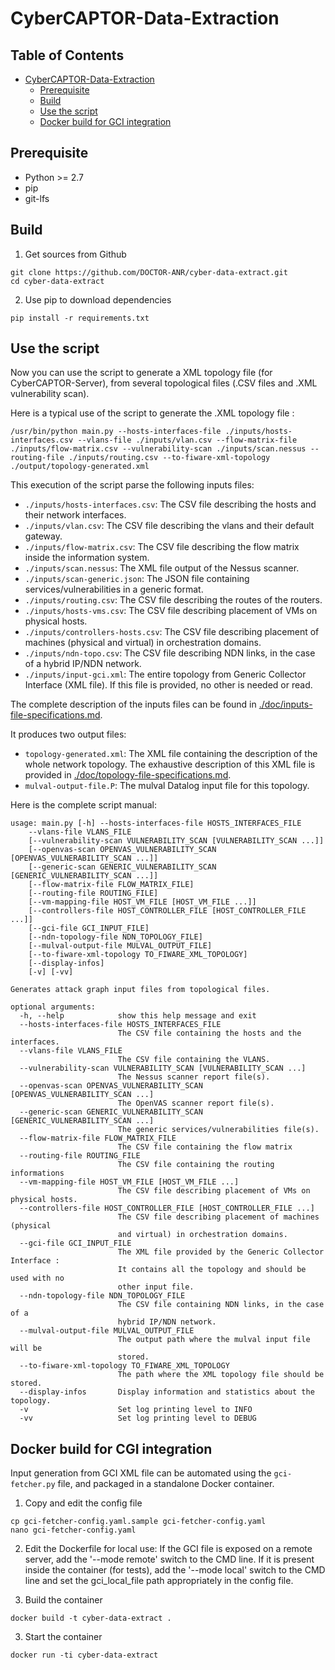 CyberCAPTOR-Data-Extraction
==============

## Table of Contents

- [CyberCAPTOR-Data-Extraction](#cybercaptor-data-extraction)
	- [Prerequisite](#prerequisite)
	- [Build](#build)
	- [Use the script](#use-the-script)
	- [Docker build for GCI integration](#Docker-build-for-CGI-integration)

## Prerequisite

- Python >= 2.7
- pip
- git-lfs

## Build

1) Get sources from Github

```
git clone https://github.com/DOCTOR-ANR/cyber-data-extract.git
cd cyber-data-extract
```

2) Use pip to download dependencies

```
pip install -r requirements.txt
```

## Use the script

Now you can use the script to generate a XML topology file (for CyberCAPTOR-Server), from several topological files (.CSV files and .XML vulnerability scan).

Here is a typical use of the script to generate the .XML topology file :

```
/usr/bin/python main.py --hosts-interfaces-file ./inputs/hosts-interfaces.csv --vlans-file ./inputs/vlan.csv --flow-matrix-file ./inputs/flow-matrix.csv --vulnerability-scan ./inputs/scan.nessus --routing-file ./inputs/routing.csv --to-fiware-xml-topology ./output/topology-generated.xml
```

This execution of the script parse the following inputs files:
  - `./inputs/hosts-interfaces.csv`: The CSV file describing the hosts and their network interfaces.
  - `./inputs/vlan.csv`: The CSV file describing the vlans and their default gateway.
  - `./inputs/flow-matrix.csv`: The CSV file describing the flow matrix inside the information system.
  - `./inputs/scan.nessus`: The XML file output of the Nessus scanner.
  - `./inputs/scan-generic.json`: The JSON file containing services/vulnerabilities in a generic format.
  - `./inputs/routing.csv`: The CSV file describing the routes of the routers.
  - `./inputs/hosts-vms.csv`: The CSV file describing placement of VMs on physical hosts.
  - `./inputs/controllers-hosts.csv`: The CSV file describing placement of machines (physical and virtual) in orchestration domains.
  - `./inputs/ndn-topo.csv`: The CSV file describing NDN links, in the case of a hybrid IP/NDN network.
  - `./inputs/input-gci.xml`: The entire topology from Generic Collector Interface (XML file). If this file is provided, no other is needed or read.
  
The complete description of the inputs files can be found in [./doc/inputs-file-specifications.md](./doc/inputs-file-specifications.md).

It produces two output files:
  - `topology-generated.xml`: The XML file containing the description of the whole network topology.
	The exhaustive description of this XML file is provided in [./doc/topology-file-specifications.md](./doc/topology-file-specifications.md).
  - `mulval-output-file.P`: The mulval Datalog input file for this topology.

Here is the complete script manual:

```
usage: main.py [-h] --hosts-interfaces-file HOSTS_INTERFACES_FILE 
	--vlans-file VLANS_FILE 
	[--vulnerability-scan VULNERABILITY_SCAN [VULNERABILITY_SCAN ...]]
	[--openvas-scan OPENVAS_VULNERABILITY_SCAN [OPENVAS_VULNERABILITY_SCAN ...]] 
	[--generic-scan GENERIC_VULNERABILITY_SCAN [GENERIC_VULNERABILITY_SCAN ...]]
	[--flow-matrix-file FLOW_MATRIX_FILE] 
	[--routing-file ROUTING_FILE] 
	[--vm-mapping-file HOST_VM_FILE [HOST_VM_FILE ...]]
	[--controllers-file HOST_CONTROLLER_FILE [HOST_CONTROLLER_FILE ...]]
	[--gci-file GCI_INPUT_FILE]
	[--ndn-topology-file NDN_TOPOLOGY_FILE]
	[--mulval-output-file MULVAL_OUTPUT_FILE] 
	[--to-fiware-xml-topology TO_FIWARE_XML_TOPOLOGY] 
	[--display-infos] 
	[-v] [-vv]

Generates attack graph input files from topological files.

optional arguments:
  -h, --help            show this help message and exit
  --hosts-interfaces-file HOSTS_INTERFACES_FILE
                        The CSV file containing the hosts and the interfaces.
  --vlans-file VLANS_FILE
                        The CSV file containing the VLANS.
  --vulnerability-scan VULNERABILITY_SCAN [VULNERABILITY_SCAN ...]
                        The Nessus scanner report file(s).
  --openvas-scan OPENVAS_VULNERABILITY_SCAN [OPENVAS_VULNERABILITY_SCAN ...]
                        The OpenVAS scanner report file(s).
  --generic-scan GENERIC_VULNERABILITY_SCAN [GENERIC_VULNERABILITY_SCAN ...]
                        The generic services/vulnerabilities file(s).
  --flow-matrix-file FLOW_MATRIX_FILE
                        The CSV file containing the flow matrix
  --routing-file ROUTING_FILE
                        The CSV file containing the routing informations
  --vm-mapping-file HOST_VM_FILE [HOST_VM_FILE ...]
                        The CSV file describing placement of VMs on physical hosts.
  --controllers-file HOST_CONTROLLER_FILE [HOST_CONTROLLER_FILE ...]
                        The CSV file describing placement of machines (physical
                        and virtual) in orchestration domains.
  --gci-file GCI_INPUT_FILE
                        The XML file provided by the Generic Collector Interface :
                        It contains all the topology and should be used with no
                        other input file.
  --ndn-topology-file NDN_TOPOLOGY_FILE
                        The CSV file containing NDN links, in the case of a
                        hybrid IP/NDN network.
  --mulval-output-file MULVAL_OUTPUT_FILE
                        The output path where the mulval input file will be
                        stored.
  --to-fiware-xml-topology TO_FIWARE_XML_TOPOLOGY
                        The path where the XML topology file should be stored.
  --display-infos       Display information and statistics about the topology.
  -v                    Set log printing level to INFO
  -vv                   Set log printing level to DEBUG
```

## Docker build for CGI integration

Input generation from GCI XML file can be automated using the `gci-fetcher.py` file, and packaged in a standalone Docker container.

1) Copy and edit the config file

```
cp gci-fetcher-config.yaml.sample gci-fetcher-config.yaml
nano gci-fetcher-config.yaml
```

2) Edit the Dockerfile for local use:
If the GCI file is exposed on a remote server, add the '--mode remote' switch to the CMD line.
If it is present inside the container (for tests), add the '--mode local' switch to the CMD line and set the gci_local_file path appropriately in the config file.

2) Build the container

```
docker build -t cyber-data-extract .
```

3) Start the container

```
docker run -ti cyber-data-extract
```
